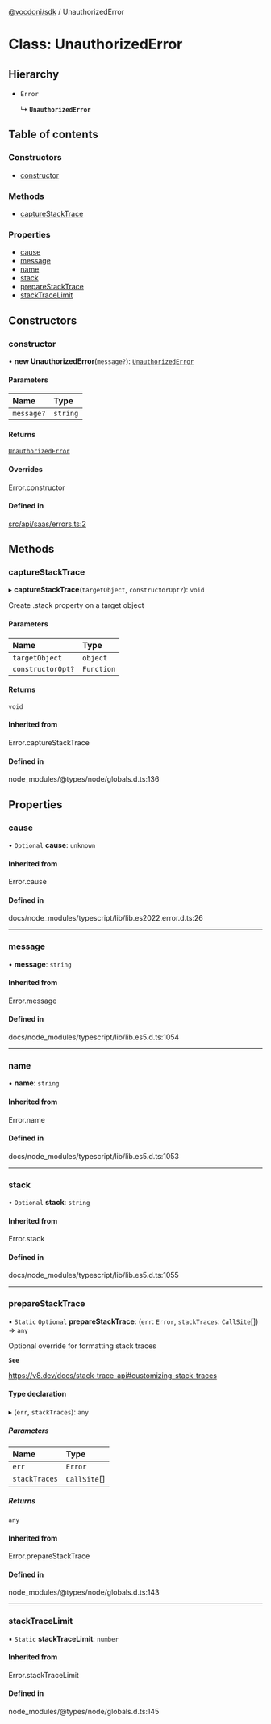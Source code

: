 [@vocdoni/sdk](/sdk) / UnauthorizedError

# Class: UnauthorizedError

## Hierarchy

- `Error`

  ↳ **`UnauthorizedError`**

## Table of contents

### Constructors

- [constructor](UnauthorizedError#constructor)

### Methods

- [captureStackTrace](UnauthorizedError#capturestacktrace)

### Properties

- [cause](UnauthorizedError#cause)
- [message](UnauthorizedError#message)
- [name](UnauthorizedError#name)
- [stack](UnauthorizedError#stack)
- [prepareStackTrace](UnauthorizedError#preparestacktrace)
- [stackTraceLimit](UnauthorizedError#stacktracelimit)

## Constructors

### constructor

• **new UnauthorizedError**(`message?`): [`UnauthorizedError`](UnauthorizedError)

#### Parameters

| Name | Type |
| :------ | :------ |
| `message?` | `string` |

#### Returns

[`UnauthorizedError`](UnauthorizedError)

#### Overrides

Error.constructor

#### Defined in

[src/api/saas/errors.ts:2](https://github.com/vocdoni/vocdoni-sdk/blob/179c92b4cecfec787d968dc02b519f64ee15c5d3/src/api/saas/errors.ts#L2)

## Methods

### captureStackTrace

▸ **captureStackTrace**(`targetObject`, `constructorOpt?`): `void`

Create .stack property on a target object

#### Parameters

| Name | Type |
| :------ | :------ |
| `targetObject` | `object` |
| `constructorOpt?` | `Function` |

#### Returns

`void`

#### Inherited from

Error.captureStackTrace

#### Defined in

node_modules/@types/node/globals.d.ts:136

## Properties

### cause

• `Optional` **cause**: `unknown`

#### Inherited from

Error.cause

#### Defined in

docs/node_modules/typescript/lib/lib.es2022.error.d.ts:26

___

### message

• **message**: `string`

#### Inherited from

Error.message

#### Defined in

docs/node_modules/typescript/lib/lib.es5.d.ts:1054

___

### name

• **name**: `string`

#### Inherited from

Error.name

#### Defined in

docs/node_modules/typescript/lib/lib.es5.d.ts:1053

___

### stack

• `Optional` **stack**: `string`

#### Inherited from

Error.stack

#### Defined in

docs/node_modules/typescript/lib/lib.es5.d.ts:1055

___

### prepareStackTrace

▪ `Static` `Optional` **prepareStackTrace**: (`err`: `Error`, `stackTraces`: `CallSite`[]) => `any`

Optional override for formatting stack traces

**`See`**

https://v8.dev/docs/stack-trace-api#customizing-stack-traces

#### Type declaration

▸ (`err`, `stackTraces`): `any`

##### Parameters

| Name | Type |
| :------ | :------ |
| `err` | `Error` |
| `stackTraces` | `CallSite`[] |

##### Returns

`any`

#### Inherited from

Error.prepareStackTrace

#### Defined in

node_modules/@types/node/globals.d.ts:143

___

### stackTraceLimit

▪ `Static` **stackTraceLimit**: `number`

#### Inherited from

Error.stackTraceLimit

#### Defined in

node_modules/@types/node/globals.d.ts:145
